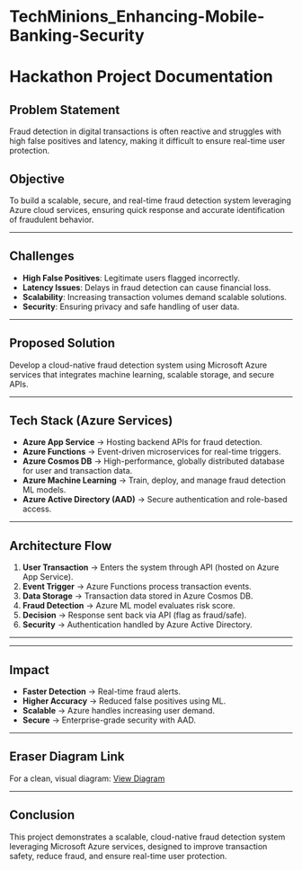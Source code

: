 # TechMinions_Enhancing-Mobile-Banking-Security
# Hackathon Project Documentation

## Problem Statement
Fraud detection in digital transactions is often reactive and struggles with high false positives and latency, making it difficult to ensure real-time user protection.

## Objective
To build a scalable, secure, and real-time fraud detection system leveraging Azure cloud services, ensuring quick response and accurate identification of fraudulent behavior.

---

## Challenges
- **High False Positives**: Legitimate users flagged incorrectly.
- **Latency Issues**: Delays in fraud detection can cause financial loss.
- **Scalability**: Increasing transaction volumes demand scalable solutions.
- **Security**: Ensuring privacy and safe handling of user data.

---

## Proposed Solution
Develop a cloud-native fraud detection system using Microsoft Azure services that integrates machine learning, scalable storage, and secure APIs.

---

## Tech Stack (Azure Services)
- **Azure App Service** → Hosting backend APIs for fraud detection.
- **Azure Functions** → Event-driven microservices for real-time triggers.
- **Azure Cosmos DB** → High-performance, globally distributed database for user and transaction data.
- **Azure Machine Learning** → Train, deploy, and manage fraud detection ML models.
- **Azure Active Directory (AAD)** → Secure authentication and role-based access.

---

## Architecture Flow
1. **User Transaction** → Enters the system through API (hosted on Azure App Service).
2. **Event Trigger** → Azure Functions process transaction events.
3. **Data Storage** → Transaction data stored in Azure Cosmos DB.
4. **Fraud Detection** → Azure ML model evaluates risk score.
5. **Decision** → Response sent back via API (flag as fraud/safe).
6. **Security** → Authentication handled by Azure Active Directory.

---

---

## Impact
- **Faster Detection** → Real-time fraud alerts.
- **Higher Accuracy** → Reduced false positives using ML.
- **Scalable** → Azure handles increasing user demand.
- **Secure** → Enterprise-grade security with AAD.

---

## Eraser Diagram Link
For a clean, visual diagram: [View Diagram]((https://app.eraser.io/workspace/4O7lUSUo9gE69XuozuZd?origin=share))

---

## Conclusion
This project demonstrates a scalable, cloud-native fraud detection system leveraging Microsoft Azure services, designed to improve transaction safety, reduce fraud, and ensure real-time user protection.

